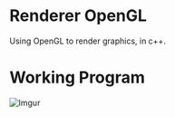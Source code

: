 # Renderer OpenGL
Using OpenGL to render graphics, in c++.

# Working Program
![Imgur](https://i.imgur.com/DMjal5u.png)
